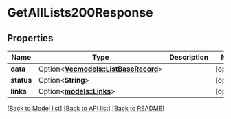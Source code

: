 # GetAllLists200Response

## Properties

Name | Type | Description | Notes
------------ | ------------- | ------------- | -------------
**data** | Option<[**Vec<models::ListBaseRecord>**](ListBaseRecord.md)> |  | [optional]
**status** | Option<**String**> |  | [optional]
**links** | Option<[**models::Links**](Links.md)> |  | [optional]

[[Back to Model list]](../README.md#documentation-for-models) [[Back to API list]](../README.md#documentation-for-api-endpoints) [[Back to README]](../README.md)


